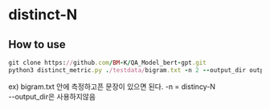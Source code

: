 # distinct-N

## How to use
```ruby
git clone https://github.com/BM-K/QA_Model_bert-gpt.git
python3 distinct_metric.py ./testdata/bigram.txt -n 2 --output_dir output
```
ex) bigram.txt 안에 측정하고픈 문장이 있으면 된다. -n = distincy-N <br>
--output_dir은 사용하지않음
